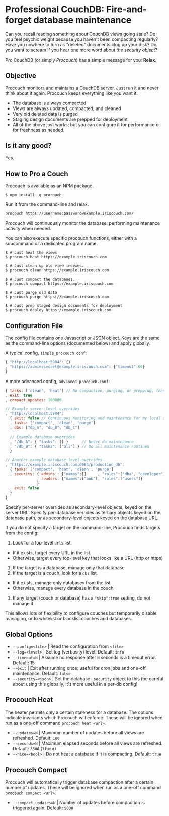 # Professional CouchDB: Fire-and-forget database maintenance

Can you recall reading something about CouchDB views going stale? Do you feel psychic weight because you haven't been compacting regularly? Have you nowhere to turn as "deleted" documents clog up your disk? Do you want to scream if you hear one more word about *the security object*?

Pro CouchDB (or simply *Procouch*) has a simple message for you: **Relax.**

## Objective

Procouch monitors and maintains a CouchDB server. Just run it and never think about it again. Procouch keeps everything like you want it.

* The database is always compacted
* Views are always updated, compacted, and cleaned
* Very old deleted data is purged
* Staging design documents are prepped for deployment
* All of the above just works; but you can configure it for performance or for freshness as needed.

## Is it any good?

Yes.

## How to Pro a Couch

Procouch is available as an NPM package.

    $ npm install -g procouch

Run it from the command-line and relax.

    procouch https://username:password@example.iriscouch.com/

Procouch will continuously monitor the database, performing maintenance activity when needed.

You can also execute specific procouch functions, either with a subcommand or a dedicated program name.

    $ # Just heat the views
    $ procouch heat https://example.iriscouch.com

    $ # Just clean up old view indexes.
    $ procouch clean https://example.iriscouch.com

    $ # Just compact the databases.
    $ procouch compact https://example.iriscouch.com

    $ # Just purge old data
    $ procouch purge https://example.iriscouch.com

    $ # Just prep staged design documents for deployment
    $ procouch deploy https://example.iriscouch.com

## Configuration File

The config file contains one Javascript or JSON object. Keys are the same as the command-line options (documented below) and apply globally.

A typical config, `simple_procouch.conf`:

```javascript
{ "http://localhost:5984": {}
, "https://admin:secret@example.iriscouch.com": {"timeout":60}
}
```

A more advanced config, `advanced_procouch.conf`:

```javascript
{ tasks: ['clean', 'heat'] // No compaction, purging, or prepping, thank you.
, exit: true
, compact_updates: 100000

// Example server-level overrides
, "http://localhost:5984":
  { exit: false // Continuous monitoring and maintenance for my local server.
  , tasks: ['compact', 'clean', 'purge']
  , dbs: ["db_A", "db_B", "db_C"]

  // Example database overrides
  , "/db_A": { "tasks": [] }      // Never do maintenance
  , "/db_B": { "tasks": ['all'] } // Do all maintenance routines
  }

// Another example database-level overrides
, "https://example.iriscouch.com:6984/production_db":
  { tasks: ['compact', 'heat', 'clean', 'purge']
  , security: { admins : {"names":[]     , "roles":["dba", "developer"]}
              , readers: {"names":["bob"], "roles":["users"]}
              }
  , exit: false
  }
}
```


Specify per-server overrides as secondary-level objects, keyed on the server URL. Specify per-database verrides as tertiary objects keyed on the database path, *or* as secondary-level objects keyed on the database URL.

If you do not specify a target on the command-line, Procouch finds targets from the config:

1. Look for a top-level `urls` list.
  * If it exists, target every URL in the list.
  * Otherwise, target every top-level key that looks like a URL (http or https)
1. If the target is a database, manage only that database
1. If the target is a couch, look for a `dbs` list.
  * If it exists, manage only databases from the list
  * Otherwise, manage every database in the couch
1. If any target (couch or database) has a `"skip":true` setting, do not manage it

This allows lots of flexibility to configure couches but temporarily disable managing, or to whitelist or blacklist couches and databases.

## Global Options

* `--config=<file>` | Read the configuration from `<file>`
* `--log=<level>` | Set log (verbosity) level. Default: `info`
* `--timeout=N` | Assume no response after `N` seconds is a timeout error. Default: 15
* `--exit` | Exit after running once; useful for cron jobs and one-off maintenance. Default: `false`
* `--security=<json>` | Set the database `_security` object to this (be careful about using this globally, it's more useful in a per-db config)

## Procouch Heat

The heater permits only a certain staleness for a database. The options indicate invariants which Procouch will enforce. These will be ignored when run as a one-off command `procouch heat <url>`.

* `--updates=N` | Maximum number of updates before all views are refreshed. Default: `100`
* `--seconds=N` | Maximum elapsed seconds before all views are refreshed. Default: `3600` (1 hour)
* `--nice=<bool>` | Do not heat a database if it is compacting. Default: `true`

## Procouch Compact

Procouch will automatically trigger database compaction after a certain number of updates. These will be ignored when run as a one-off command `procouch compact <url>`.

* `--compact_updates=N` | Number of updates before compaction is triggered again. Default: `5000`
